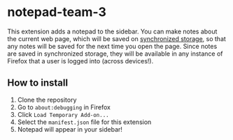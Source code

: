 # notepad-team-3

This extension adds a notepad to the sidebar. You can make notes about the current web page, which will be saved on [synchronized storage](https://developer.mozilla.org/en-US/docs/Mozilla/Add-ons/WebExtensions/API/storage/sync), so that any notes will be saved for the next time you open the page. Since notes are saved in synchronized storage, they will be available in any instance of Firefox that a user is logged into (across devices!).

## How to install
1. Clone the repository
2. Go to `about:debugging` in Firefox
3. Click `Load Temporary Add-on...`
4. Select the `manifest.json` file for this extension
5. Notepad will appear in your sidebar!